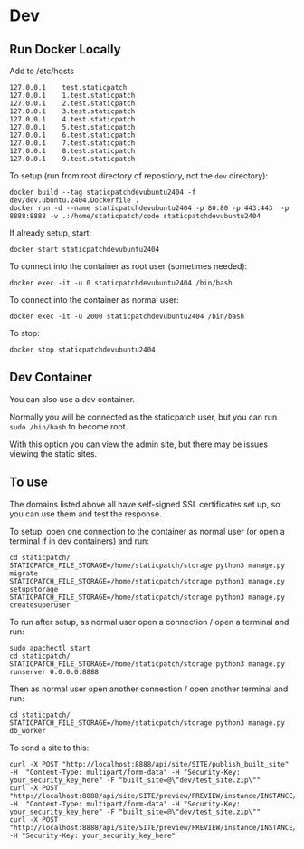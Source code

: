 # Dev 

## Run Docker Locally

Add to /etc/hosts

```
127.0.0.1    test.staticpatch
127.0.0.1    1.test.staticpatch
127.0.0.1    2.test.staticpatch
127.0.0.1    3.test.staticpatch
127.0.0.1    4.test.staticpatch
127.0.0.1    5.test.staticpatch
127.0.0.1    6.test.staticpatch
127.0.0.1    7.test.staticpatch
127.0.0.1    8.test.staticpatch
127.0.0.1    9.test.staticpatch
```

To setup (run from root directory of repostiory, not the `dev` directory):

```
docker build --tag staticpatchdevubuntu2404 -f dev/dev.ubuntu.2404.Dockerfile .
docker run -d --name staticpatchdevubuntu2404 -p 80:80 -p 443:443  -p 8888:8888 -v .:/home/staticpatch/code staticpatchdevubuntu2404
```

If already setup, start:

```
docker start staticpatchdevubuntu2404
```

To connect into the container as root user (sometimes needed):

```
docker exec -it -u 0 staticpatchdevubuntu2404 /bin/bash
```

To connect into the container as normal user:

```
docker exec -it -u 2000 staticpatchdevubuntu2404 /bin/bash
```

To stop:

```
docker stop staticpatchdevubuntu2404
```

## Dev Container

You can also use a dev container.

Normally you will be connected as the staticpatch user, but you can run `sudo /bin/bash` to become root.

With this option you can view the admin site, but there may be issues viewing the static sites.

## To use

The domains listed above all have self-signed SSL certificates set up, so you can use them and test the response.

To setup, open one connection to the container as normal user (or open a terminal if in dev containers) and run:

```
cd staticpatch/
STATICPATCH_FILE_STORAGE=/home/staticpatch/storage python3 manage.py migrate
STATICPATCH_FILE_STORAGE=/home/staticpatch/storage python3 manage.py setupstorage
STATICPATCH_FILE_STORAGE=/home/staticpatch/storage python3 manage.py createsuperuser
```

To run after setup, as normal user open a connection / open a terminal and run:

```
sudo apachectl start
cd staticpatch/
STATICPATCH_FILE_STORAGE=/home/staticpatch/storage python3 manage.py runserver 0.0.0.0:8888
```

Then as normal user open another connection / open another terminal and run:

```
cd staticpatch/
STATICPATCH_FILE_STORAGE=/home/staticpatch/storage python3 manage.py db_worker
```

To send a site to this:
```
curl -X POST "http://localhost:8888/api/site/SITE/publish_built_site"  -H  "Content-Type: multipart/form-data" -H "Security-Key: your_security_key_here" -F "built_site=@\"dev/test_site.zip\""
curl -X POST "http://localhost:8888/api/site/SITE/preview/PREVIEW/instance/INSTANCE/publish_built_site"  -H  "Content-Type: multipart/form-data" -H "Security-Key: your_security_key_here" -F "built_site=@\"dev/test_site.zip\""
curl -X POST "http://localhost:8888/api/site/SITE/preview/PREVIEW/instance/INSTANCE/deactivate"  -H "Security-Key: your_security_key_here"
```
